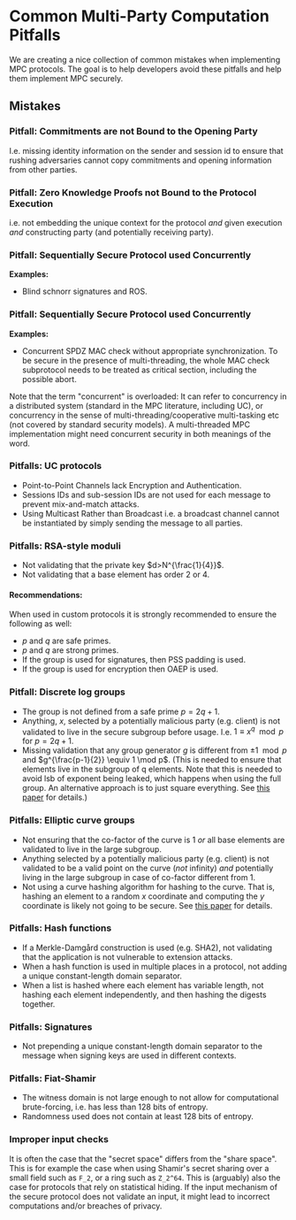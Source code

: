 # Common Multi-Party Computation Pitfalls

We are creating a nice collection of common mistakes when implementing MPC protocols. The goal is to help developers avoid these pitfalls and help them implement MPC securely.

## Mistakes

### Pitfall: Commitments are not Bound to the Opening Party

I.e. missing identity information on the sender and session id to ensure that rushing adversaries cannot copy commitments and opening information from other parties.

### Pitfall: Zero Knowledge Proofs not Bound to the Protocol Execution

i.e. not embedding the unique context for the protocol _and_ given execution _and_ constructing party (and potentially receiving party).

### Pitfall: Sequentially Secure Protocol used Concurrently

**Examples:**
- Blind schnorr signatures and ROS.

### Pitfall: Sequentially Secure Protocol used Concurrently

**Examples:**
- Concurrent SPDZ MAC check without appropriate synchronization. To be secure in the presence of multi-threading, the whole MAC check subprotocol needs to be treated as critical section, including the possible abort.

Note that the term "concurrent" is overloaded: It can refer to concurrency in a distributed system (standard in the MPC literature, including UC), or concurrency in the sense of multi-threading/cooperative multi-tasking etc (not covered by standard security models). A multi-threaded MPC implementation might need concurrent security in both meanings of the word.

### Pitfalls: UC protocols
- Point-to-Point Channels lack Encryption and Authentication.
- Sessions IDs and sub-session IDs are not used for each message to prevent mix-and-match attacks.
- Using Multicast Rather than Broadcast i.e. a broadcast channel cannot be instantiated by simply sending the message to all parties.

### Pitfalls: RSA-style moduli
- Not validating that the private key $d>N^{\frac{1}{4}}$.
- Not validating that a base element has order 2 or 4.

#### Recommendations:
When used in custom protocols it is strongly recommended to ensure the following as well:
- $p$ and $q$ are safe primes.
- $p$ and $q$ are strong primes.
- If the group is used for signatures, then PSS padding is used.
- If the group is used for encryption then OAEP is used.

### Pitfall: Discrete log groups
- The group is not defined from a safe prime $p=2q+1$.
- Anything, $x$, selected by a potentially malicious party (e.g. client) is not validated to live in the secure subgroup before usage. I.e. $1 \equiv x^q \mod p$ for $p=2q+1$.
- Missing validation that any group generator $g$ is different from $\pm 1 \mod p$ and $g^{\frac{p-1}{2}} \equiv 1 \mod p$. (This is needed to ensure that elements live in the subgroup of q elements. Note that this is needed to avoid lsb of exponent being leaked, which happens when using the full group. An alternative approach is to just square everything. See [this paper](https://eprint.iacr.org/2016/995.pdf) for details.)

### Pitfalls: Elliptic curve groups
- Not ensuring that the co-factor of the curve is 1 _or_ all base elements are validated to live in the large subgroup.
- Anything selected by a potentially malicious party (e.g. client) is not validated to be a valid point on the curve (_not_ infinity) _and_ potentially living in the large subgroup in case of co-factor different from 1.
- Not using a curve hashing algorithm for hashing to the curve. That is, hashing an element to a random $x$ coordinate and computing the $y$ coordinate is likely not going to be secure. See [this paper](ttps://eprint.iacr.org/2022/759.pdf) for details.


### Pitfalls: Hash functions
- If a Merkle-Damgård construction is used (e.g. SHA2), not validating that the application is not vulnerable to extension attacks.
- When a hash function is used in multiple places in a protocol, not adding a unique constant-length domain separator. 
- When a list is hashed where each element has variable length, not hashing each element independently, and then hashing the digests together. 

### Pitfalls: Signatures
- Not prepending a unique constant-length domain separator to the message when signing keys are used in different contexts.

### Pitfalls: Fiat-Shamir
- The witness domain is not large enough to not allow for computational brute-forcing, i.e. has less than 128 bits of entropy.
- Randomness used does not contain at least 128 bits of entropy.

### Improper input checks

It is often the case that the "secret space" differs from the "share space".
This is for example the case when using Shamir's secret sharing over a small field such as `F_2`, or a ring such as `Z_2^64`.
This is (arguably) also the case for protocols that rely on statistical hiding.
If the input mechanism of the secure protocol does not validate an input, it might lead to incorrect computations and/or breaches of privacy.
